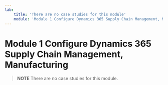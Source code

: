 ```yaml
---
lab:
    title: 'There are no case studies for this module'
    module: 'Module 1 Configure Dynamics 365 Supply Chain Management, Manufacturing'
---
```


# Module 1 Configure Dynamics 365 Supply Chain Management, Manufacturing

> **NOTE** There are no case studies for this module.
